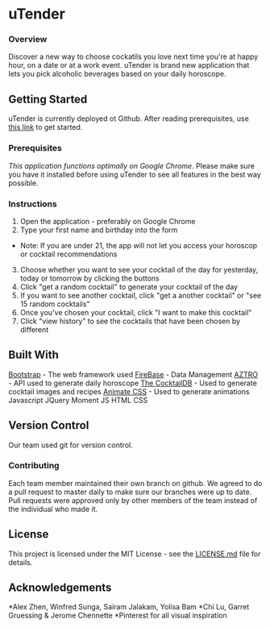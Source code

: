# uTender

### Overview

Discover a new way to choose cockatils you love next time you're at happy hour, on a date or at a work event. uTender is brand new application that lets you pick alcoholic beverages based on your daily horoscope.

## Getting Started
uTender is currently deployed ot Github. After reading prerequisites,  use [this link](https://yolisabam.github.io/uTender/.) to get started.

### Prerequisites
*This application functions optimally on Google Chrome*. Please make sure you have it installed before using uTender to see all features in the best way possible.

### Instructions
1. Open the application - preferably on Google Chrome
2. Type your first name and birthday into the form
* Note: If you are under 21, the app will not let you access your horoscop or cocktail recommendations
3. Choose whether you want to see your cocktail of the day for yesterday, today or tomorrow by clicking the buttons
4. Click "get a random cocktail" to generate your cocktail of the day
5. If you want to see another cocktail, click "get a another cocktail" or "see 15 random cocktails"
6. Once you've chosen your cocktail, click "I want to make this cocktail"
7. Click "view history" to see the cocktails that have been  chosen by different


## Built With
[Bootstrap](http://getbootstrap.com/docs/3.3/getting-started/) - The web framework used
[FireBase](https://firebase.google.com/) - Data Management
[AZTRO](https://aztro.readthedocs.io/en/latest/) - API used to generate daily horoscope
[The CocktailDB](http://www.thecocktaildb.com/api.php) - Used to generate cocktail images and recipes
[Animate CSS](https://daneden.github.io/animate.css/) - Used to generate animations
Javascript
JQuery
Moment JS
HTML
CSS

## Version Control
Our team used git for version control.

### Contributing
Each team member maintained their own branch on github. We agreed to do a pull request to master daily to make sure our branches were up to date. Pull requests were approved only by other members of the team instead of the individual who made it.


## License
This project is licensed under the MIT License - see the [LICENSE.md](LICENSE.md) file for details.

## Acknowledgements
*Alex Zhen, Winfred Sunga, Sairam Jalakam, Yolisa Bam
*Chi Lu, Garret Gruessing & Jerome Chennette
*Pinterest for all visual inspiration





